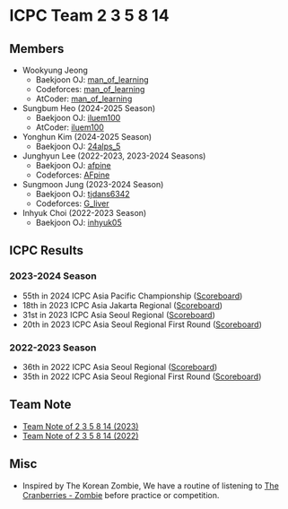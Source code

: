 # ICPC Team 2 3 5 8 14

## Members

- Wookyung Jeong
    - Baekjoon OJ: [man_of_learning](https://www.acmicpc.net/user/man_of_learning)
    - Codeforces: [man_of_learning](https://codeforces.com/profile/man_of_learning)
    - AtCoder: [man_of_learning](https://atcoder.jp/users/man_of_learning)
- Sungbum Heo (2024-2025 Season)
    - Baekjoon OJ: [iluem100](https://www.acmicpc.net/user/iluem100)
    - AtCoder: [iluem100](https://atcoder.jp/users/iluem100)
- Yonghun Kim (2024-2025 Season)
    - Baekjoon OJ: [24alps_5](https://www.acmicpc.net/user/24alps_5)
- Junghyun Lee (2022-2023, 2023-2024 Seasons)
    - Baekjoon OJ: [afpine](https://www.acmicpc.net/user/afpine)
    - Codeforces: [AFpine](https://codeforces.com/profile/AFpine)
- Sungmoon Jung (2023-2024 Season)
    - Baekjoon OJ: [tjdans6342](https://www.acmicpc.net/user/tjdans6342)
    - Codeforces: [G_liver](https://codeforces.com/profile/G_liver)
- Inhyuk Choi (2022-2023 Season)
    - Baekjoon OJ: [inhyuk05](https://www.acmicpc.net/user/inhyuk05)

## ICPC Results

### 2023-2024 Season

- 55th in 2024 ICPC Asia Pacific Championship ([Scoreboard](https://icpcasia.firebaseapp.com/standings/))
- 18th in 2023 ICPC Asia Jakarta Regional ([Scoreboard](https://competition.binus.ac.id/icpc2023/final.html))
- 31st in 2023 ICPC Asia Seoul Regional ([Scoreboard](http://static.icpckorea.net/2023/regional/scoreboard/))
- 20th in 2023 ICPC Asia Seoul Regional First Round ([Scoreboard](http://static.icpckorea.net/2023/first_round/scoreboard/))

### 2022-2023 Season

- 36th in 2022 ICPC Asia Seoul Regional ([Scoreboard](http://static.icpckorea.net/20221119/scoreboard/))
- 35th in 2022 ICPC Asia Seoul Regional First Round ([Scoreboard](http://static.icpckorea.net/2022/scoreboard_preliminary/))

## Team Note

- [Team Note of 2 3 5 8 14 (2023)](https://github.com/manoflearning/icpc-team-2-3-5-8-14/blob/main/team-note-2023.pdf)
- [Team Note of 2 3 5 8 14 (2022)](https://github.com/manoflearning/icpc-team-2-3-5-8-14/blob/main/team-note-2022.pdf)

## Misc

- Inspired by The Korean Zombie, 
We have a routine of listening to [The Cranberries - Zombie](https://www.youtube.com/watch?v=6Ejga4kJUts) before practice or competition.